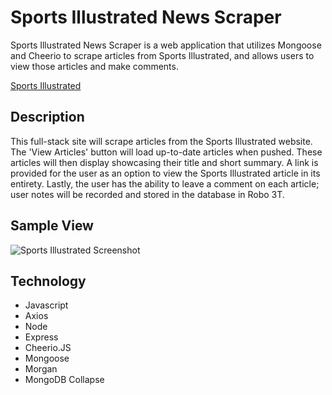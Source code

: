 # Sports Illustrated News Scraper

Sports Illustrated News Scraper is a web application that utilizes Mongoose and Cheerio to scrape articles from Sports Illustrated, and allows users to view those articles and make comments.

[Sports Illustrated](https://arcane-gorge-30017.herokuapp.com/ "Sports Illustrated")

## Description

 This full-stack site will scrape articles from the Sports Illustrated website. The 'View Articles' button will load up-to-date articles when pushed. These articles will then display showcasing their title and short summary. A link is provided for the user as an option to view the Sports Illustrated article in its entirety. Lastly, the user has the ability to leave a comment on each article; user notes will be recorded and stored in the database in Robo 3T.

## Sample View

![Sports Illustrated Screenshot](/public/assets/images/screenshot.jpg)

## Technology

+ Javascript
+ Axios
+ Node
+ Express
+ Cheerio.JS
+ Mongoose
+ Morgan 
+ MongoDB
Collapse





